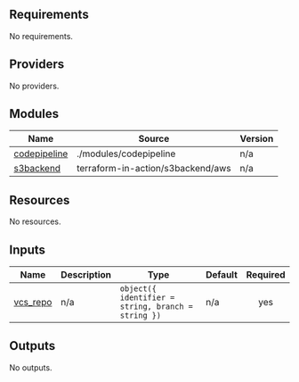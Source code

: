 <!-- BEGIN_TF_DOCS -->
## Requirements

No requirements.

## Providers

No providers.

## Modules

| Name | Source | Version |
|------|--------|---------|
| <a name="module_codepipeline"></a> [codepipeline](#module\_codepipeline) | ./modules/codepipeline | n/a |
| <a name="module_s3backend"></a> [s3backend](#module\_s3backend) | terraform-in-action/s3backend/aws | n/a |

## Resources

No resources.

## Inputs

| Name | Description | Type | Default | Required |
|------|-------------|------|---------|:--------:|
| <a name="input_vcs_repo"></a> [vcs\_repo](#input\_vcs\_repo) | n/a | `object({ identifier = string, branch = string })` | n/a | yes |

## Outputs

No outputs.
<!-- END_TF_DOCS -->

